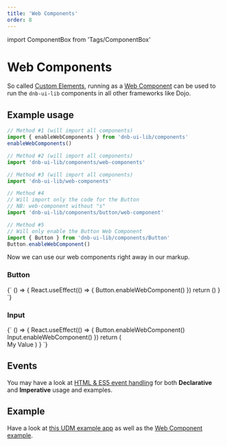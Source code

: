 ```yaml
---
title: 'Web Components'
order: 8
---
```


import ComponentBox from 'Tags/ComponentBox'

# Web Components

So called [Custom Elements](https://www.w3.org/TR/custom-elements/), running as a [Web Component](https://github.com/w3c/webcomponents/) can be used to run the `dnb-ui-lib` components in all other frameworks like Dojo.

## Example usage

```jsx
// Method #1 (will import all components)
import { enableWebComponents } from 'dnb-ui-lib/components'
enableWebComponents()

// Method #2 (will import all components)
import 'dnb-ui-lib/components/web-components'

// Method #3 (will import all components)
import 'dnb-ui-lib/web-components'

// Method #4
// Will import only the code for the Button
// NB: web-component without "s"
import 'dnb-ui-lib/components/button/web-component'

// Method #5
// Will only enable the Button Web Component
import { Button } from 'dnb-ui-lib/components/Button'
Button.enableWebComponent()
```

Now we can use our web components right away in our markup.

### Button

<ComponentBox noFragments={false}>
{`
() => {
  React.useEffect(() => {
    Button.enableWebComponent()
  })
  return (<dnb-button icon="chevron_right" text="Custom Element" />)
}
`}
</ComponentBox>

### Input

<ComponentBox noFragments={false}>
{`
() => {
  React.useEffect(() => {
    Button.enableWebComponent()
    Input.enableWebComponent()
  })
  return (
    <form>
      <dnb-input label="Label for this Input" placeholder="My Placeholder">My Value</dnb-input>
      <dnb-button type="submit" text="Submit" />
    </form>
  )
}
`}
</ComponentBox>

## Events

You may have a look at [HTML & ES5 event handling](/uilib/usage/customisation/event-handling#html--es5) for both **Declarative** and **Imperative** usage and examples.

## Example

Have a look at [this UDM example app](https://github.com/dnbexperience/eufemia-examples/tree/master/packages/example-html) as well as the [Web Component example](https://github.com/dnbexperience/eufemia-examples/tree/master/packages/example-web-components).
